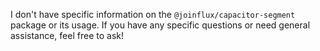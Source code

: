 I don't have specific information on the `@joinflux/capacitor-segment` package or its usage. If you have any specific questions or need general assistance, feel free to ask!